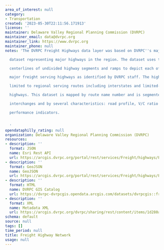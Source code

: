 ```yaml
---
area_of_interest: null
category:
- Transportation
created: '2023-05-30T22:11:56.171913'
license: ''
maintainer: Delaware Valley Regional Planning Commission (DVRPC)
maintainer_email: data@dvrpc.org
maintainer_link: https://www.dvrpc.org
maintainer_phone: null
notes: 'The DVRPC Freight Highways data layer was based on DVRPC''s major routes

  dataset representing major highways in the region. The dataset uses the

  centerlines of undivided highway segments and ramps to depict each of the

  major freight serving highways as identified by DVRPC staff. The highways are

  limited to regional serving routes including interstates and limited-access

  highways. This dataset is mapped by route name number and is segmented at key

  interchanges and by several characteristics: road profile, V/C ratio and

  performance indicators.


  '
opendataphilly_rating: null
organization: Delaware Valley Regional Planning Commission (DVRPC)
resources:
- description: ''
  format: JSON
  name: Esri Rest API
  url: https://arcgis.dvrpc.org/portal/rest/services/Freight/highways/FeatureServer/0
- description: ''
  format: GeoJSON
  name: GeoJSON
  url: https://arcgis.dvrpc.org/portal/rest/services/Freight/highways/FeatureServer/0/query?where=1=1&outsr=4326&outfields=*&f=geojson
- description: ''
  format: HTML
  name: DVRPC GIS Catalog
  url: https://dvrpc-dvrpcgis.opendata.arcgis.com/datasets/dvrpcgis::freight-highway-network
- description: ''
  format: XML
  name: Metadata XML
  url: https://arcgis.dvrpc.org/dvrpc/sharing/rest/content/items/1d280ab9a1b44d7fa35d2f84162f55a4/info/metadata/metadata.xml?format=default
schema: default
source: null
tags: []
time_period: null
title: Freight Highway Network
usage: null
---
```

